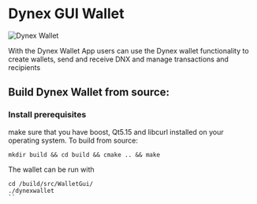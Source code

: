 # Dynex GUI Wallet

![Dynex Wallet](https://github.com/dynexcoin/Dynex-Wallet-App/raw/main/dynexwallet.png)

With the Dynex Wallet App users can use the Dynex wallet functionality to create wallets, send and receive DNX and manage transactions and recipients

## Build Dynex Wallet from source:

### Install prerequisites

make sure that you have boost, Qt5.15 and libcurl installed on your operating system. To build from source:

```
mkdir build && cd build && cmake .. && make
```

The wallet can be run with

```
cd /build/src/WalletGui/
./dynexwallet
``
